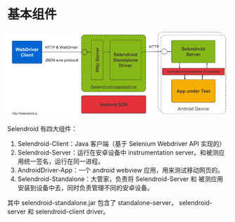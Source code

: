 # 基本组件

![](architecture.png)

Selendroid 有四大组件：

1. Selendroid-Client：Java 客户端（基于 Selenium Webdriver API 实现的）
2. Selendroid-Server：运行在安卓设备中 instrumentation server。和被测应用统一签名，运行在同一进程。
3. AndroidDriver-App：一个 android webview 应用，用来测试移动网页的。
4. Selendroid-Standalone：大管家，负责将 Selendroid-Server 和 被测应用安装到设备中去，同时负责管理不同的安卓设备。

其中 selendroid-standalone.jar 包含了 standalone-server， selendroid-server 和 selendroid-client driver。
